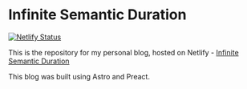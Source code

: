 # Infinite Semantic Duration

[![Netlify Status](https://api.netlify.com/api/v1/badges/1c30a9f9-2b56-499a-87f8-4d43210f1b65/deploy-status)](https://app.netlify.com/sites/albano-dev/deploys)

This is the repository for my personal blog, hosted on Netlify - [Infinite Semantic Duration](https://albano-dev.netlify.app/)

This blog was built using Astro and Preact.